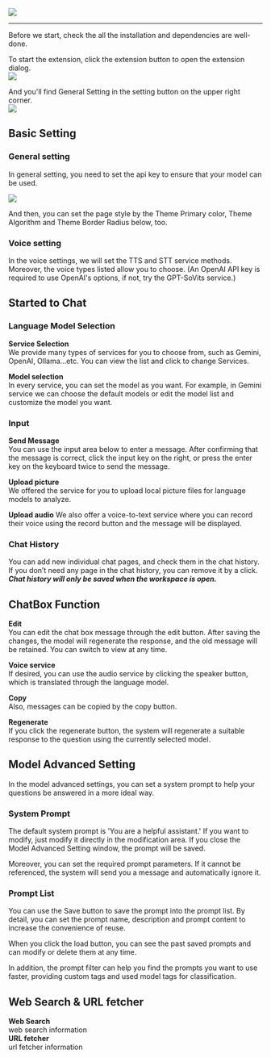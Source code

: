 ![](/img/webview.png)
***    
Before we start, check the all the installation and dependencies are well-done.

To start the extension, click the extension button to open the extension dialog.   
![](/img/extension-button.png)

And you'll find General Setting in the setting button on the upper right corner.   
![](/img/setting-button.png)

## Basic Setting
### General setting  
In general setting, you need to set the api key to ensure that your model can be used.
 
![](/img/apikey-setting.png) 
 
And then, you can set the page style by the Theme Primary color, Theme Algorithm and Theme Border Radius below, too. 

### Voice setting  
In the voice settings, we will set the TTS and STT service methods. Moreover, the voice types listed allow you to choose. (An OpenAI API key is required to use OpenAI's options, if not, try the GPT-SoVits service.)

## Started to Chat
### Language Model Selection
**Service Selection**    
We provide many types of services for you to choose from, such as Gemini, OpenAI, Ollama...etc. You can view the list and click to change Services.

**Model selection**    
In every service, you can set the model as you want. For example, in Gemini service we can choose the default models or edit the model list and customize the model you want.

### Input
**Send Message**  
You can use the input area below to enter a message. After confirming that the message is correct, click the input key on the right, or press the enter key on the keyboard twice to send the message.

**Upload picture**    
We offered the service for you to upload local picture files for language models to analyze.

**Upload audio**
We also offer a voice-to-text service where you can record their voice using the record button and the message will be displayed.

### Chat History 
You can add new individual chat pages, and check them in the chat history.
If you don’t need any page in the chat history, you can remove it by a click.  
***Chat history will only be saved when the workspace is open.***

## ChatBox Function
**Edit**  
You can edit the chat box message through the edit button. After saving the changes, the model will regenerate the response, and the old message will be retained. You can switch to view at any time.

**Voice service**   
If desired, you can use the audio service by clicking the speaker button, which is translated through the language model.

**Copy**  
Also, messages can be copied by the copy button.

**Regenerate**  
If you click the regenerate button, the system will regenerate a suitable response to the question using the currently selected model.

## Model Advanced Setting
In the model advanced settings, you can set a system prompt to help your questions be answered in a more ideal way.

### System Prompt  
The default system prompt is 'You are a helpful assistant.'
If you want to modify, just modify it directly in the modification area. If you close the Model Advanced Setting window, the prompt will be saved.


Moreover, you can set the required prompt parameters. If it cannot be referenced, the system will send you a message and automatically ignore it.

### Prompt List  
You can use the Save button to save the prompt into the prompt list. By detail, you can set the prompt name, description and prompt content to increase the convenience of reuse.

When you click the load button, you can see the past saved prompts and can modify or delete them at any time.

In addition, the prompt filter can help you find the prompts you want to use faster, providing custom tags and used model tags for classification.
## Web Search & URL fetcher 
**Web Search**    
web search information  
**URL fetcher**    
url fetcher information
